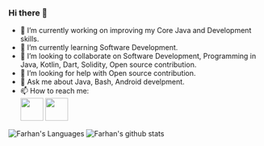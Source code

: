 ### Hi there 👋

<!--
**kaliappan01/kaliappan01** is a ✨ _special_ ✨ repository because its `README.md` (this file) appears on your GitHub profile.
-->

- 🔭 I’m currently working on improving my Core Java and Development skills.
- 🌱 I’m currently learning Software Development.
- 👯 I’m looking to collaborate on Software Development, Programming in Java, Kotlin, Dart, Solidity, Open source contribution.
- 🤔 I’m looking for help with Open source contribution.
- 💬 Ask me about Java, Bash, Android develpment.
- 📫 How to reach me:   
<a href="https://www.hackerrank.com/mfarhanhyd5?" target="_blank"><img src="https://cdn.worldvectorlogo.com/logos/hackerrank.svg" height="45px" width="45px" /></a>
<a href="https://www.linkedin.com/in/farhan-hyderabadwale/" target="_blank"><img src="https://cdn.worldvectorlogo.com/logos/linkedin-icon-2.svg" height="45px" width="45px" /></a>

![Farhan's Languages](https://github-readme-stats.alexxxdev.vercel.app/api/top-langs/?username=Farhan-hyd&layout=compact&theme=buefy&hide=CSS,Dockerfile)
![Farhan's github stats](https://github-readme-stats.vercel.app/api?username=Farhan-hyd&show_icons=true&include_all_commits=true&theme=buefy&hide_border=true)
<!-- [![Farhan's github activity graph](https://activity-graph.herokuapp.com/graph?username=Farhan-hyd&theme=react-dark)](https://github.com/Farhan-hyd/github-readme-activity-graph) -->
